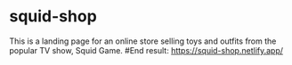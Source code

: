 # squid-shop
This is a landing page for an online store selling toys and outfits from the popular TV show, Squid Game.
#End result:
https://squid-shop.netlify.app/
